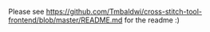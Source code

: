 Please see https://github.com/Tmbaldwi/cross-stitch-tool-frontend/blob/master/README.md for the readme :)
